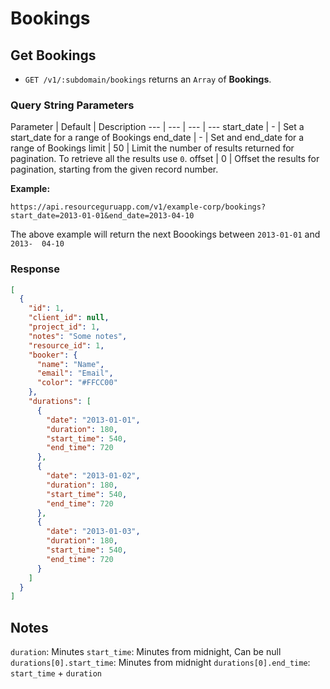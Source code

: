 # Bookings

## Get Bookings

* `GET /v1/:subdomain/bookings` returns an `Array` of **Bookings**.

### Query String Parameters

Parameter | Default | Description
--- | --- | --- | ---
start_date | - | Set a start_date for a range of Bookings
end_date | - | Set and end_date for a range of Bookings
limit | 50 | Limit the number of results returned for pagination. To retrieve all the results use `0`.
offset | 0 | Offset the results for pagination, starting from the given record number.

**Example:**

```
https://api.resourceguruapp.com/v1/example-corp/bookings?start_date=2013-01-01&end_date=2013-04-10
```

The above example will return the next Boookings between `2013-01-01` and `2013-  04-10`

### Response

```json
[
  {
    "id": 1,
    "client_id": null,
    "project_id": 1,
    "notes": "Some notes",
    "resource_id": 1,
    "booker": {
      "name": "Name",
      "email": "Email",
      "color": "#FFCC00"
    },
    "durations": [
      {
        "date": "2013-01-01",
        "duration": 180,
        "start_time": 540,
        "end_time": 720
      },
      {
        "date": "2013-01-02",
        "duration": 180,
        "start_time": 540,
        "end_time": 720
      },
      {
        "date": "2013-01-03",
        "duration": 180,
        "start_time": 540,
        "end_time": 720
      }
    ]
  }
]
```

## Notes

`duration`: Minutes
`start_time`: Minutes from midnight, Can be null
`durations[0].start_time`: Minutes from midnight
`durations[0].end_time`: `start_time` + `duration`
